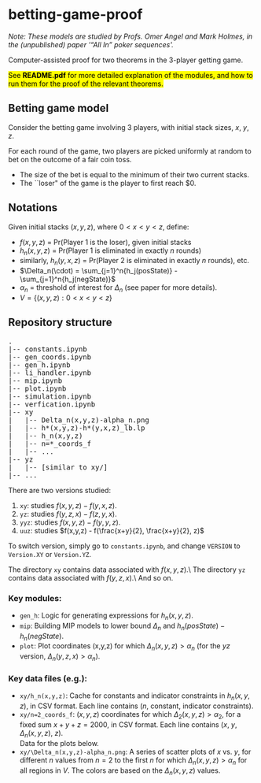 # betting-game-proof
<i>Note: These models are studied by Profs. Omer Angel and Mark Holmes, in the (unpublished) paper '“All In” poker sequences'.</i>

Computer-assisted proof for two theorems in the 3-player getting game.

<mark>See **README.pdf** for more detailed explanation of the modules, and how to run them for the proof of the relevant theorems.</mark>
 
## Betting game model
 
Consider the betting game involving 3 players, with initial stack sizes, $x$, $y$, $z$.
 
For each round of the game, two players are picked uniformly at random to bet on the outcome of a fair coin toss.
- The size of the bet is equal to the minimum of their two current stacks.
- The ``loser" of the game is the player to first reach $0.

## Notations
Given initial stacks $(x,y,z)$, where $0<x<y<z$, define:
- $f(x,y,z)$ = Pr(Player 1 is the loser), given initial stacks
- $h_n(x,y,z)$ = Pr(Player 1 is eliminated in exactly $n$ rounds)
- similarly, $h_n(y,x,z)$ = Pr(Player 2 is eliminated in exactly $n$ rounds), etc.
- $\Delta_n(\cdot) = \sum_{j=1}^n{h_j(posState)} - \sum_{j=1}^n{h_j(negState)}$
- $\alpha_n$ = threshold of interest for $\Delta_n$ (see paper for more details).
- $V = \{(x,y,z):0 < x < y < z\}$

## Repository structure
<pre>
.
|-- constants.ipynb
|-- gen_coords.ipynb
|-- gen_h.ipynb
|-- li_handler.ipynb
|-- mip.ipynb
|-- plot.ipynb
|-- simulation.ipynb
|-- verfication.ipynb
|-- xy
|   |-- Delta_n(x,y,z)-alpha_n.png
|   |-- h*(x,y,z)-h*(y,x,z)_lb.lp
|   |-- h_n(x,y,z)
|   |-- n=*_coords_f
|   |-- ...
|-- yz
|   |-- [similar to xy/]
|-- ...
</pre>

There are two versions studied:
1. `xy`: studies $f(x,y,z) - f(y,x,z)$.
2. `yz`: studies $f(y,z,x) - f(z,y,x)$.
3. `yyz`: studies $f(x,y,z) - f(y,y,z)$.
4. `uuz`: studies $f(x,y,z) - f(\frac{x+y}{2}, \frac{x+y}{2}, z)$

To switch version, simply go to `constants.ipynb`, and change `VERSION` to `Version.XY` or `Version.YZ`.

The directory `xy` contains data associated with $f(x,y,z)$.\\
The directory `yz` contains data associated with $f(y,z,x)$.\\
And so on.

### Key modules:
- `gen_h`: Logic for generating expressions for $h_n(x,y,z)$.
- `mip`: Building MIP models to lower bound $\Delta_n$ and $h_n(posState) - h_n(negState)$.
- `plot`: Plot coordinates (x,y,z) for which $\Delta_n(x,y,z) > \alpha_n$ (for the $yz$ version, $\Delta_n(y,z,x) > \alpha_n$).

### Key data files (e.g.):
- `xy/h_n(x,y,z)`: Cache for constants and indicator constraints in $h_n(x,y,z)$, in CSV format. Each line contains ($n$, constant, indicator constraints).
- `xy/n=2_coords_f`: $(x,y,z)$ coordinates for which $\Delta_2(x,y,z) > \alpha_2$, for a fixed sum $x+y+z=2000$, in CSV format. Each line contains ($x$, $y$, $\Delta_n(x,y,z)$, $z$).\
Data for the plots below.
- `xy/\Delta_n(x,y,z)-alpha_n.png`: A series of scatter plots of $x$ vs. $y$, for different $n$ values from $n=2$ to the first $n$ for which $\Delta_n(x,y,z) > \alpha_n$ for all regions in $V$. The colors are based on the $\Delta_n(x,y,z)$ values.


